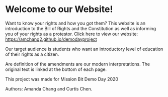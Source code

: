 Welcome to our Website!
=================

Want to know your rights and how you got them? This website is an introduction to the Bill of Rights and the Constitution as well as informing you of your rights as a protestor. Click here to view our website: https://amchang2.github.io/demodayproject

Our target audience is students who want an introductory level of education of their rights as a citizen.

Are definition of the amendments are our modern interpretations. The original text is linked at the bottom of each page.

This project was made for Mission Bit Demo Day 2020

Authors: Amanda Chang and Curtis Chen.
